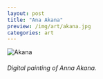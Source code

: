 ```yaml
---
layout: post
title: "Ana Akana"
preview: /img/art/akana.jpg
categories: art
---
```


![Akana](/img/art/akana.jpg) <br> 
###### Digital painting of Anna Akana.